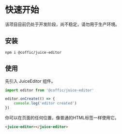 # 快速开始

该项目目前仍处于开发阶段，尚不稳定，请勿用于生产环境。

## 安装

```shell
npm i @coffic/juice-editor
```

## 使用

先引入 JuiceEditor 组件。

```js
import editor from '@coffic/juice-editor'

editor.onCreate(() => {
    console.log('editor created')
})
```

你可以在页面的任何位置，像普通的HTML标签一样使用它。

```html
<juice-editor></juice-editor>
```
